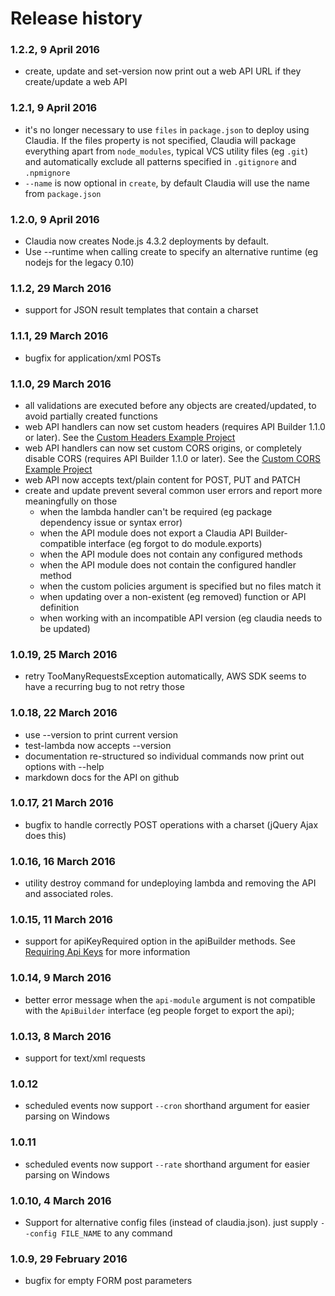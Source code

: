 # Release history

### 1.2.2, 9 April 2016

- create, update and set-version now print out a web API URL if they create/update a web API

### 1.2.1, 9 April 2016

- it's no longer necessary to use `files` in `package.json` to deploy using Claudia. If the files property is not specified, Claudia will package everything apart from `node_modules`, typical VCS utility files (eg `.git`) and automatically exclude all patterns specified in `.gitignore` and `.npmignore`
- `--name` is now optional in `create`, by default Claudia will use the name from `package.json`

### 1.2.0, 9 April 2016

- Claudia now creates Node.js 4.3.2 deployments by default.
- Use --runtime when calling create to specify an alternative runtime (eg nodejs for the legacy 0.10)

### 1.1.2, 29 March 2016

- support for JSON result templates that contain a charset

### 1.1.1, 29 March 2016

- bugfix for application/xml POSTs

### 1.1.0, 29 March 2016 

- all validations are executed before any objects are created/updated, to avoid partially created functions
- web API handlers can now set custom headers (requires API Builder 1.1.0 or later). See the [Custom Headers Example Project](https://github.com/claudiajs/example-projects/blob/master/web-api-custom-headers/web.js)
- web API handlers can now set custom CORS origins, or completely disable CORS (requires API Builder 1.1.0 or later). See the [Custom CORS Example Project](https://github.com/claudiajs/example-projects/blob/master/web-api-custom-cors/web.js)
- web API now accepts text/plain content for POST, PUT and PATCH
- create and update prevent several common user errors and report more meaningfully on those
  - when the lambda handler can't be required (eg package dependency issue or syntax error)
  - when the API module does not export a Claudia API Builder-compatible interface (eg forgot to do module.exports)
  - when the API module does not contain any configured methods
  - when the API module does not contain the configured handler method
  - when the custom policies argument is specified but no files match it
  - when updating over a non-existent (eg removed) function or API definition
  - when working with an incompatible API version (eg claudia needs to be updated)

### 1.0.19, 25 March 2016

- retry TooManyRequestsException automatically, AWS SDK seems to have a recurring bug to not retry those 

### 1.0.18, 22 March 2016

- use --version to print current version
- test-lambda now accepts --version
- documentation re-structured so individual commands now print out options with --help
- markdown docs for the API on github

### 1.0.17, 21 March 2016

- bugfix to handle correctly POST operations with a charset (jQuery Ajax does this)

### 1.0.16, 16 March 2016

- utility destroy command for undeploying lambda and removing the API and associated roles. 

### 1.0.15, 11 March 2016

- support for apiKeyRequired option in the apiBuilder methods. See [Requiring Api Keys](https://github.com/claudiajs/claudia-api-builder#requiring-api-keys) for more information

### 1.0.14, 9 March 2016

- better error message when the `api-module` argument is not compatible with the `ApiBuilder` interface (eg people forget to export the api);

### 1.0.13, 8 March 2016

- support for text/xml requests

### 1.0.12

- scheduled events now support `--cron` shorthand argument for easier parsing on Windows

### 1.0.11

- scheduled events now support `--rate` shorthand argument for easier parsing on Windows

### 1.0.10, 4 March 2016

- Support for alternative config files (instead of claudia.json). just supply `--config FILE_NAME` to any command

### 1.0.9, 29 February 2016

- bugfix for empty FORM post parameters
